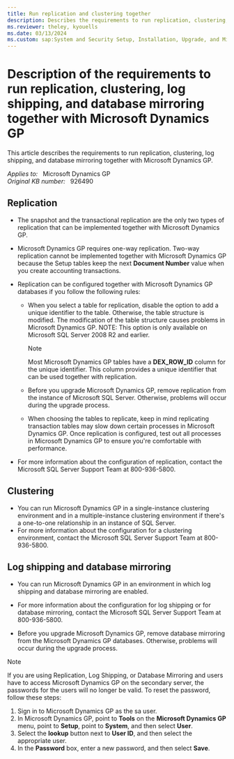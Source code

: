 ```yaml
---
title: Run replication and clustering together
description: Describes the requirements to run replication, clustering, log shipping, and database mirroring together with Microsoft Dynamics GP. Includes support contact information.
ms.reviewer: theley, kyouells
ms.date: 03/13/2024
ms.custom: sap:System and Security Setup, Installation, Upgrade, and Migrations
---
```

# Description of the requirements to run replication, clustering, log shipping, and database mirroring together with Microsoft Dynamics GP

This article describes the requirements to run replication, clustering, log shipping, and database mirroring together with Microsoft Dynamics GP.

_Applies to:_ &nbsp; Microsoft Dynamics GP  
_Original KB number:_ &nbsp; 926490

## Replication

- The snapshot and the transactional replication are the only two types of replication that can be implemented together with Microsoft Dynamics GP.
- Microsoft Dynamics GP requires one-way replication. Two-way replication cannot be implemented together with Microsoft Dynamics GP because the Setup tables keep the next **Document Number** value when you create accounting transactions.
- Replication can be configured together with Microsoft Dynamics GP databases if you follow the following rules:

  - When you select a table for replication, disable the option to add a unique identifier to the table. Otherwise, the table structure is modified. The modification of the table structure causes problems in Microsoft Dynamics GP. NOTE: This option is only available on Microsoft SQL Server 2008 R2 and earlier.

      > [!NOTE]
      > Most Microsoft Dynamics GP tables have a **DEX_ROW_ID** column for the unique identifier. This column provides a unique identifier that can be used together with replication.
  - Before you upgrade Microsoft Dynamics GP, remove replication from the instance of Microsoft SQL Server. Otherwise, problems will occur during the upgrade process.
  - When choosing the tables to replicate, keep in mind replicating transaction tables may slow down certain processes in Microsoft Dynamics GP. Once replication is configured, test out all processes in Microsoft Dynamics GP to ensure you're comfortable with performance.
- For more information about the configuration of replication, contact the Microsoft SQL Server Support Team at 800-936-5800.

## Clustering

- You can run Microsoft Dynamics GP in a single-instance clustering environment and in a multiple-instance clustering environment if there's a one-to-one relationship in an instance of SQL Server.
- For more information about the configuration for a clustering environment, contact the Microsoft SQL Server Support Team at 800-936-5800.

## Log shipping and database mirroring

- You can run Microsoft Dynamics GP in an environment in which log shipping and database mirroring are enabled.

- For more information about the configuration for log shipping or for database mirroring, contact the Microsoft SQL Server Support Team at 800-936-5800.
- Before you upgrade Microsoft Dynamics GP, remove database mirroring from the Microsoft Dynamics GP databases. Otherwise, problems will occur during the upgrade process.

> [!NOTE]
> If you are using Replication, Log Shipping, or Database Mirroring and users have to access Microsoft Dynamics GP on the secondary server, the passwords for the users will no longer be valid. To reset the password, follow these steps:

1. Sign in to Microsoft Dynamics GP as the sa user.
2. In Microsoft Dynamics GP, point to **Tools** on the **Microsoft Dynamics GP**  menu, point to **Setup**, point to **System**, and then select **User**.
3. Select the **lookup** button next to **User ID**, and then select the appropriate user.
4. In the **Password** box, enter a new password, and then select **Save**.
